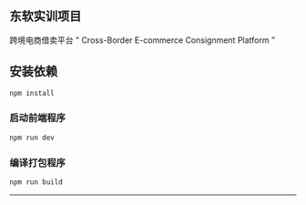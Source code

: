 ## **东软实训项目**

跨境电商借卖平台 " Cross-Border E-commerce Consignment Platform ”



## 安装依赖

```sh
npm install
```

### 启动前端程序

```sh
npm run dev
```

### 编译打包程序

```sh
npm run build
```



------

